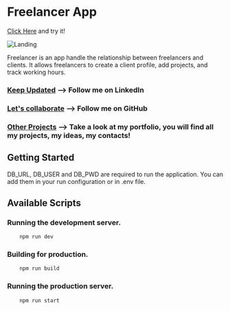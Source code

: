 # Freelancer App

[Click Here](https://freelancer.tullio-forneris.it) and try it!

![Landing](src/assets/landing.png)

Freelancer is an app handle the relationship between freelancers and clients. It allows freelancers to create a client profile, add projects, and track working hours.

### [Keep Updated](https://linkedin.com/in/tullio-forneris) --> Follow me on LinkedIn
### [Let's collaborate](https://github.com/sonotullio) --> Follow me on GitHub
### [Other Projects](https://tullio-forneris.it) --> Take a look at my portfolio, you will find all my projects, my ideas, my contacts!

## Getting Started

DB_URL, DB_USER and DB_PWD are required to run the application. You can add them in your run configuration or in .env file.

## Available Scripts

### Running the development server.

```bash
    npm run dev
```

### Building for production.

```bash
    npm run build
```

### Running the production server.

```bash
    npm run start
```